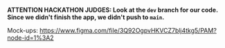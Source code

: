 **ATTENTION HACKATHON JUDGES: Look at the `dev` branch for our code. Since we didn't finish the app, we didn't push to `main`.**

Mock-ups: https://www.figma.com/file/3Q92OgpvHKVCZ7blj4tkg5/PAM?node-id=1%3A2
